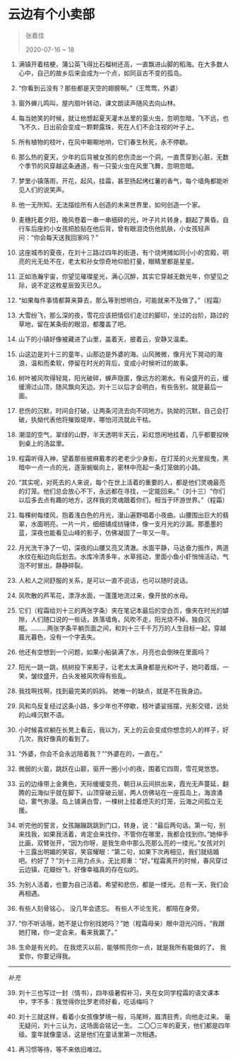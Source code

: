 # 云边有个小卖部
> 张嘉佳
>
> 2020-07-16 ~ 18

1. 满镇开着桔梗，蒲公英飞得比石榴树还高，一直飘进山脚的稻海。在大多数人心中，自己的故乡后来会成为一个点，如同亘古不变的孤岛。

2. “你看到云没有？那些都是天空的翅膀啊。”（王莺莺，外婆）

3. 窗外蝉儿鸣叫，屋内扇叶转动，课文朗读声随风去向山林。

4. 每当她笑的时候，就让他想起夏天灌木丛里的萤火虫，忽明忽暗，飞不远，也飞不久，日出前会变成一颗颗露珠，死在人们不会注视的叶子上。

5. 所有植物的枝叶，在风中唰唰地响，它们春生秋死，永不停歇。

6. 那么热的夏天，少年的后背被女孩的悲伤烫出一个洞，一直贯穿到心脏，无数个季节的风穿越这条通道，有一只萤火虫在风里飞舞，忽明忽暗。

7. 梦里小镇落雨，开花，起风，挂霜，甚至扬起烤红薯的香气，每个墙角都能听见人们的说笑声。

8. 他一无所知，无法描绘所有人创造的未来世界里，如何创造一个家。

9. 麦穗托着夕阳，晚风卷着一串一串细碎的光，叶子片片转身，翻起了黄昏。自行车后座的小女孩把脸贴在他后背，曾有眼泪烫伤他肌肤，小女孩轻声问：“你会每天送我回家吗？”

10. 这座城市的夏夜，在刘十三路过四年的街道，有个烧烤摊如同小小的宫殿，明亮的光无处不在，老太和孙女惊奇地仰脸打量，眼睛里都是星星。

11. 正如浩瀚宇宙，你望见璀璨星光，满心沉醉，其实它穿越无数光年，你望见之际，说不定这枚星辰毁灭已久。

12. “如果每件事情都算来算去，那么等到想明白，可能就来不及做了。”（程霜）

13. 大雪纷飞，那么深的夜，雪花应该把情侣们走过的脚印，坐过的台阶，路过的草地，留在某条街的眼泪，都覆盖了吧。

14. 山下的小镇好像被藏进了山里，盖着天，披着云，安静又温柔。

15. 山这边是刘十三的童年，山那边是外婆的海。山风微微，像月光下晃动的海浪，温和而柔软，停留在时光的背后，变成小时候听过的故事。

16. 树叶被风吹得轻晃，阳光破碎，蝉声隐匿，像远方的潮水。有朵盛开的云，缓缓滑过山顶，随风飘向天边。刘十三以后才会明白，有些告别，就是最后一面。

17. 悲伤的沉默，时间会打破，让两条河流去向不同地方。执拗的沉默，自己会打破，执拗代表他将摧毁堤岸，哪怕河流就此干枯。

18. 潮湿的空气，翠绿的山野，半天透明半天云，彩虹悠闲地挂着，几乎都要投映到桌上的汤盆里。

19. 程霜听得入神，望着那些披麻戴孝的老老少少身影，在灯笼的火光里摇曳，黑暗中一点一点的光，逐渐蜿蜒向上，密林中亮起一条灯笼做的小路。

20. “其实呢，对死去的人来说，每个在世上活着的重要的人，都是他们灵魂最亮的灯笼。他们总会放心不下，永远都在寻找，一定能回来。”（刘十三）“你们以后多去点有趣的地方，这样我的灵魂跟着你们，相当于环游世界。”（程霜）

21. 每棵树每缕风，抱着浅白色的月光，漫山遍野唱着小夜曲。山腰围出巨大的翡翠，水面明亮，一片一片，细细铺成纺锤体，像一支月光的沙漏。那墨墨的蓝，深夜也能看见山峰的影子，仿佛凝固了一年又一年。

22. 月光洗干净了一切，深夜的山腰又亮又清澈。水面平静，马达奋力振作，两道水纹在船边向后划去。水库冷清多年，水草摇动，里面小鱼小虾悄悄活动，气泡不时冒出，静静碎裂。

23. 人和人之间舒服的关系，是可以一直不说话，也可以随时说话。

24. 风吹散的芦苇花，漂浮水面，一蓬蓬地流过来，像开放的水母。

25. 它们（程霜给刘十三的两张字条）夹在笔记本最后的空白页，像夹在时光的罅隙，人们随口说的一些话，跌落墙角，风吹不走，阳光烧不掉，独自沉眠。.........两张字条平躺页面之间，和刘十三千千万万的人生目标一起，穿越晨光暮色，没有一个字丢失。

26. 他还有空想到一个问题，如果小船装满了水，月亮也会倒映在里面吗？

27. 阳光一跳一跳，桃树投下来影子，让老太太满身都是光和叶子，她叼着烟，一笑，皱纹盛开，白头发被风吹得有些乱。

28. 我找啊找啊，找到最完美的妈妈。 她唯一的缺点，就是不在我身边。

29. 风和鸟反复经过这条小路，多少年也不停歇，枝叶婆娑摇摆，光影交错，远处的山峰沉默不语。

30. 小时候喜欢躺在长凳上看云，我以为，天上的云会变成你想念的人的样子，好几次，我好像真的看到了。

31. “外婆，你会不会永远陪着我？”“外婆在的，一直在。”

32. 微弱的火苗，跳跃在山巅，驱开一圈小小的夜，围着它四周，雪花晃悠悠。

33. 云的边缘带上金黄色，天际缓缓变亮，朝日从云间拱出来，霞光无声蔓延，翻腾的云海似乎就在脚下。山顶穿破云层，两人仿佛站在一座孤岛上，海浪涌动，雾气弥漫。岛上铺满白雪，一棵树上挂着熄灭的灯笼，云海之间孤立无援。

34. 听完他的誓言，女孩蹦蹦跳跳到门口，转身，说：“最后两句话。第一句，别来找我，如果我活着，肯定会来找你，不管你在哪里，我都会找到你。”她伸手比画，双臂张开，“因为你呀，是我生命中那么亮那么亮的一缕光。”女孩对刘十三露出明媚的笑容，笑容耀眼：“第二句，如果下次再相见，我们就结婚吧。约好了？”刘十三用力点头，无比郑重：“好。”程霜离开的时候，春风穿过云边镇，花瓣纷飞，好像幸福真的存在似的。

35. 为别人活着，也要为自己活着。希望和悲伤，都是一缕光。总有一天，我们会再相遇。

36. 有些人刻骨铭心， 没几年会遗忘。 有些人不论生死， 都陪在身旁。

37. “你不听话哦，她不是让你别找她吗？”她（程霜母亲）眼中泪光闪烁，“我跟她打赌，你一定会来，看来我赢了。”

38. 生命是有光的。 在我熄灭以前，能够照亮你一点，就是我所有能做的了。 我爱你，你要记得我。

---

*补充*

39. 刘十三也写过一封（情书），四年级暑假补习，夹在女同学程霜的语文课本中，字不多：我觉得你比罗老师好看，吃话梅吗？

40. 刘十三就这样，看着小女孩像梦境一般，马尾辫，眉清目秀，向他走过来。 毫无疑问，刘十三认为，这场面会铭记一生。 二〇〇三年的夏天，他们都是四年级。童年就像童话，这是他们在童话里第一次相遇。

41. 再习惯等待，等不来依旧难过。

